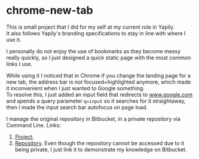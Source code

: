 # chrome-new-tab

This is small project that I did for my self at my current role in Yapily.  
It also follows Yapily's branding specifications to stay in line with where I use it.

I personally do not enjoy the use of bookmarks as they become messy really quickly, so I just designed a quick static page with the most common links I use.

While using it I noticed that in Chrome if you change the landing page for a new tab, the address bar is not focused+highlighted anymore, which made it inconvenient when I just wanted to Google something.  
To resolve this, I just added an input field that redirects to www.google.com and apends a query parameter `q=input` so it searches for it straightaway, then I made the input search bar autofocus on page load.

I manage the original repository in Bitbucket, in a private repository via Command Line.
Links:
1. [Project](https://nicolas-alonso.bitbucket.io/).
2. [Repository](https://bitbucket.org/nicolas-alonso/nicolas-alonso.bitbucket.io/src/master/).
Even though the repository cannot be accessed due to it being private, I just link it to demonstrate my knowledge on Bitbucket.
